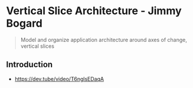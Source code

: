 # Vertical Slice Architecture - Jimmy Bogard

> Model and organize application architecture around axes of change, vertical slices

## Introduction

- <https://dev.tube/video/T6nglsEDaqA>
